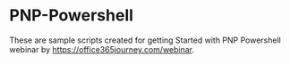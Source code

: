 # PNP-Powershell

These are sample scripts created for getting Started with PNP Powershell webinar by https://office365journey.com/webinar.
